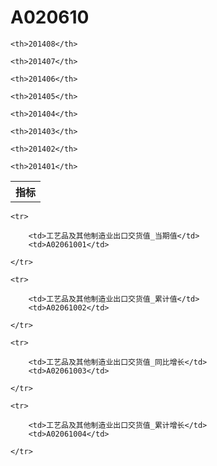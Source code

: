 A020610
======


<table>

<tr>
    <th>指标</th>
    
    <th>201408</th>
    
    <th>201407</th>
    
    <th>201406</th>
    
    <th>201405</th>
    
    <th>201404</th>
    
    <th>201403</th>
    
    <th>201402</th>
    
    <th>201401</th>
    
</tr>



</table>

<table>
    
    <tr>

        <td>工艺品及其他制造业出口交货值_当期值</td>
        <td>A02061001</td>

    </tr>
    
    <tr>

        <td>工艺品及其他制造业出口交货值_累计值</td>
        <td>A02061002</td>

    </tr>
    
    <tr>

        <td>工艺品及其他制造业出口交货值_同比增长</td>
        <td>A02061003</td>

    </tr>
    
    <tr>

        <td>工艺品及其他制造业出口交货值_累计增长</td>
        <td>A02061004</td>

    </tr>
    
</table>
